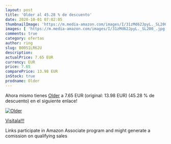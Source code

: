 ```yaml
---
layout: post
title: 'Older al 45.28 % de descuento'
date: 2020-10-01 07:02:05
thumbnailImage: 'https://m.media-amazon.com/images/I/31zMd62JpyL._SL200_.jpg'
images: [ 'https://m.media-amazon.com/images/I/31zMd62JpyL._SL200_.jpg' ]
comments: true
category: ofertas
author: ring
slug: B00S1LR62U
description:
actualPrice: 7.65 EUR
currency: EUR
price: 7.65
comparePrice: 13.98 EUR
inStock: true
prodname: Older
---
```


Ahora mismo tienes [Older](https://www.amazon.fr/dp/B00S1LR62U/?tag=tolees0d-21) a 7.65 EUR (original: 13.98 EUR) (45.28 %  de descuento) en el siguiente enlace!

[![Older](https://m.media-amazon.com/images/I/31zMd62JpyL._SL200_.jpg)](https://www.amazon.fr/dp/B00S1LR62U/?tag=tolees0d-21)

[Visítala!!!](https://www.amazon.fr/dp/B00S1LR62U/?tag=tolees0d-21)

Links participate in Amazon Associate program and might generate a comission on qualifying sales
